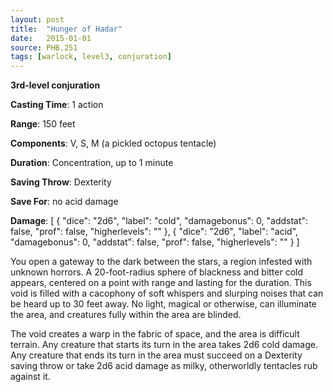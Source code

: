 ```yaml
---
layout: post
title:  "Hunger of Hadar"
date:   2015-01-01
source: PHB.251
tags: [warlock, level3, conjuration]
---
```


**3rd-level conjuration**

**Casting Time**: 1 action

**Range**: 150 feet

**Components**: V, S, M (a pickled octopus tentacle)

**Duration**: Concentration, up to 1 minute

**Saving Throw**: Dexterity

**Save For**: no acid damage

**Damage**: [ { "dice": "2d6", "label": "cold", "damagebonus": 0, "addstat": false, "prof": false, "higherlevels": "" }, { "dice": "2d6", "label": "acid", "damagebonus": 0, "addstat": false, "prof": false, "higherlevels": "" } ]

You open a gateway to the dark between the stars, a region infested with unknown horrors. A 20-foot-radius sphere of blackness and bitter cold appears, centered on a point with range and lasting for the duration. This void is filled with a cacophony of soft whispers and slurping noises that can be heard up to 30 feet away. No light, magical or otherwise, can illuminate the area, and creatures fully within the area are blinded.

The void creates a warp in the fabric of space, and the area is difficult terrain. Any creature that starts its turn in the area takes 2d6 cold damage. Any creature that ends its turn in the area must succeed on a Dexterity saving throw or take 2d6 acid damage as milky, otherworldly tentacles rub against it.
